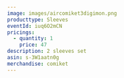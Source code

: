 ```yaml
---
image: images/aircomiket3digimon.png
producttype: Sleeves
eventId: iuq6O2mCN
pricings:
  - quantity: 1
    price: 47
description: 2 sleeves set
asin: s-3W1aatn0g
merchandise: comiket
---
```

